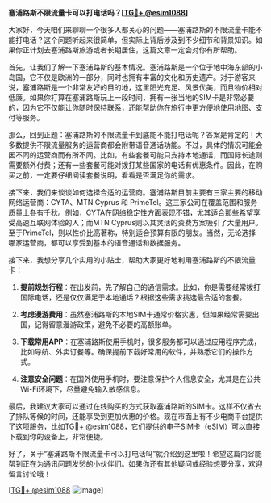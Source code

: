 **塞浦路斯不限流量卡可以打电话吗？[[TG💪+ @esim1088](https://t.me/s/esim1088)]**

大家好，今天咱们来聊聊一个很多人都关心的问题——塞浦路斯的不限流量卡能不能打电话？这个问题听起来很简单，但实际上背后涉及到不少细节和背景知识。如果你正计划去塞浦路斯旅游或者长期居住，这篇文章一定会对你有所帮助。

首先，让我们了解一下塞浦路斯的基本情况。塞浦路斯是一个位于地中海东部的小岛国，它不仅是欧洲的一部分，同时也拥有丰富的文化和历史遗产。对于游客来说，塞浦路斯是一个非常友好的目的地，这里阳光充足、风景优美，而且物价相对低廉。如果你打算在塞浦路斯玩上一段时间，拥有一张当地的SIM卡是非常必要的，因为它不仅能让你随时保持联系，还能帮助你在旅行中更方便地使用地图、支付等服务。

那么，回到正题：塞浦路斯的不限流量卡到底能不能打电话呢？答案是肯定的！大多数提供不限流量服务的运营商都会附带语音通话功能。不过，具体的情况可能会因不同的运营商而有所不同。比如，有些套餐可能只支持本地通话，而国际长途则需要额外付费；还有一些套餐可能对拨打某些国家的电话有优惠条件。因此，在购买之前，一定要仔细阅读套餐说明，看看是否满足你的需求。

接下来，我们来谈谈如何选择合适的运营商。塞浦路斯目前主要有三家主要的移动网络运营商：CYTA、MTN Cyprus 和 PrimeTel。这三家公司在覆盖范围和服务质量上各有千秋。例如，CYTA在网络稳定性方面表现不错，尤其适合那些希望享受高速互联网体验的人；而MTN Cyprus则以其灵活的资费方案吸引了大量用户。至于PrimeTel，则以性价比高著称，特别适合预算有限的朋友。当然，无论选择哪家运营商，都可以享受到基本的语音通话和数据服务。

接下来，我想分享几个实用的小贴士，帮助大家更好地利用塞浦路斯的不限流量卡：

1. **提前规划行程**：在出发前，先了解自己的通信需求。比如，你是需要经常拨打国际电话，还是仅仅满足于本地通话？根据这些需求挑选最合适的套餐。
   
2. **考虑漫游费用**：虽然塞浦路斯的本地SIM卡通常价格实惠，但如果经常需要出国，记得留意漫游政策，避免不必要的高额账单。

3. **下载常用APP**：在塞浦路斯使用手机时，很多服务都可以通过应用程序完成，比如导航、外卖订餐等。确保提前下载好常用的软件，并熟悉它们的操作方式。

4. **注意安全问题**：在国外使用手机时，要注意保护个人信息安全，尤其是在公共Wi-Fi环境下，尽量避免输入敏感信息。

最后，我建议大家可以通过在线购买的方式获取塞浦路斯的SIM卡。这样不仅省去了排队等候的时间，还能享受到更加优惠的价格。现在市面上有不少电商平台提供了这项服务，比如[TG💪+ @esim1088](https://t.me/s/esim1088)，它们提供的电子SIM卡（eSIM）可以直接下载到你的设备上，非常便捷。

好了，关于“塞浦路斯不限流量卡可以打电话吗”就介绍到这里啦！希望这篇内容能帮到正在为通讯问题发愁的小伙伴们。如果你还有其他疑问或经验想要分享，欢迎留言讨论哦！

[[TG💪+ @esim1088](https://t.me/s/esim1088) ![Image](https://i.postimg.cc/4NQfJmqS/Snipaste-2025-05-13-00-14-12.png)]